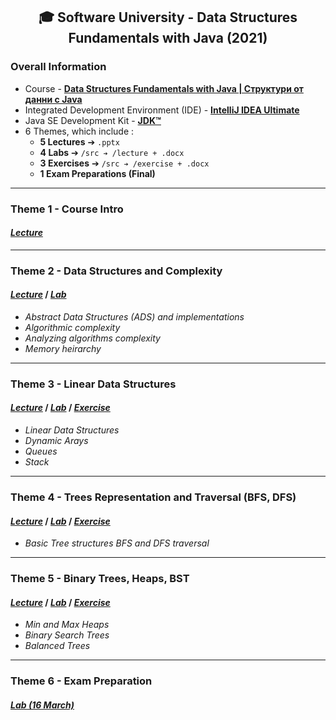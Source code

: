 <h2 align="center">🎓 Software University - Data Structures Fundamentals with Java (2021)</h2>

### Overall Information
* Course - [**Data Structures Fundamentals with Java | Структури от данни с Java**](https://softuni.bg/trainings/3671/data-structures-fundamentals-with-java-february-2022)
* Integrated Development Environment (IDE) - [**IntelliJ IDEA Ultimate**](https://www.jetbrains.com/idea/)
* Java SE Development Kit - [**JDK™**](https://www.oracle.com/java/technologies/downloads/#jdk17-windows)
* 6 Themes, which include :
    * **5 Lectures** ➔ ``.pptx``
    * **4 Labs** ➔ ``/src ➔ /lecture + .docx``
    * **3 Exercises** ➔ ``/src ➔ /exercise + .docx``
    * **1 Exam Preparations (Final)**
---
### Theme 1 - Course Intro
#### [_**Lecture**_](https://github.com/rythm-net/SoftUni/blob/main/Data%20Structures%20Fundamentals%20with%20Java/T01%20-%20Course%20Intro/01.%20Course%20Introduction%20(February%202022).pptx)
---
### Theme 2 - Data Structures and Complexity
#### [**_Lecture_**](https://github.com/rythm-net/SoftUni/blob/main/Data%20Structures%20Fundamentals%20with%20Java/T02%20-%20Data%20Structures%20and%20Complexity/02.%20Data%20Structures%20and%20Complexity.pptx) **/** [**_Lab_**](https://github.com/rythm-net/SoftUni/tree/main/Data%20Structures%20Fundamentals%20with%20Java/T02%20-%20Data%20Structures%20and%20Complexity/src)
* _Abstract Data Structures (ADS) and implementations_
* _Algorithmic complexity_
* _Analyzing algorithms complexity_
* _Memory heirarchy_
---
### Theme 3 - Linear Data Structures
#### [**_Lecture_**](https://github.com/rythm-net/SoftUni/blob/main/Data%20Structures%20Fundamentals%20with%20Java/T03%20-%20Linear%20Data%20Structures/03.%20Linear%20Data%20Structures.pptx) **/** [**_Lab_**](https://github.com/rythm-net/SoftUni/tree/main/Data%20Structures%20Fundamentals%20with%20Java/T03%20-%20Linear%20Data%20Structures/src/lecture) **/** [**_Exercise_**](https://github.com/rythm-net/SoftUni/tree/main/Data%20Structures%20Fundamentals%20with%20Java/T03%20-%20Linear%20Data%20Structures/src/exercise)
* _Linear Data Structures_
* _Dynamic Arays_
* _Queues_
* _Stack_
---
### Theme 4 - Trees Representation and Traversal (BFS, DFS)
#### [**_Lecture_**](https://github.com/rythm-net/SoftUni/blob/main/Data%20Structures%20Fundamentals%20with%20Java/T04%20-%20Trees%20Representation%20and%20Traversal%20(BFS%2C%20DFS)/04.%20Trees%20Representation%20and%20Traversal%20(BFS%2C%20DFS).pptx) **/** [**_Lab_**](https://github.com/rythm-net/SoftUni/tree/main/Data%20Structures%20Fundamentals%20with%20Java/T04%20-%20Trees%20Representation%20and%20Traversal%20(BFS%2C%20DFS)/src/lecture) **/** [**_Exercise_**](https://github.com/rythm-net/SoftUni/tree/main/Data%20Structures%20Fundamentals%20with%20Java/T04%20-%20Trees%20Representation%20and%20Traversal%20(BFS%2C%20DFS)/src/exercise)
* _Basic Tree structures BFS and DFS traversal_
---
### Theme 5 - Binary Trees, Heaps, BST
#### [**_Lecture_**](https://github.com/rythm-net/SoftUni/blob/main/Data%20Structures%20Fundamentals%20with%20Java/T05%20-%20Binary%20Trees%2C%20Heaps%2C%20BST/05.%20Binary%20Trees%2C%20Heaps%2C%20BST.pptx) **/** [**_Lab_**](https://github.com/rythm-net/SoftUni/tree/main/Data%20Structures%20Fundamentals%20with%20Java/T05%20-%20Binary%20Trees%2C%20Heaps%2C%20BST/src/lecture) **/** [**_Exercise_**](https://github.com/rythm-net/SoftUni/tree/main/Data%20Structures%20Fundamentals%20with%20Java/T05%20-%20Binary%20Trees%2C%20Heaps%2C%20BST/src/exercise)
* _Min and Max Heaps_
* _Binary Search Trees_
* _Balanced Trees_
---
### Theme 6 - Exam Preparation
#### [_**Lab (16 March)**_](https://github.com/rythm-net/SoftUni/tree/main/Data%20Structures%20Fundamentals%20with%20Java/T06%20-%20Exam%20Preparation/src)
